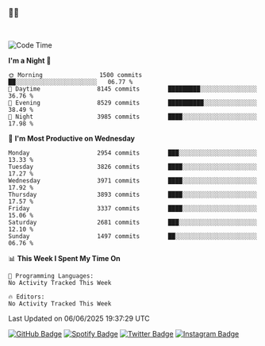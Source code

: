 ### 🤙🍺

<!-- <a href="https://github-readme-stats.vercel.app/api?username=hzak2xx&count_private=true&show_icons=true&theme=dracula">
  <img align="center" src="https://github-readme-stats.vercel.app/api?username=hzak2xx&count_private=true&show_icons=true&theme=dracula" />
</a>
</br> -->
</br>

<!--START_SECTION:waka-->
![Code Time](http://img.shields.io/badge/Code%20Time-4%2C209%20hrs%2040%20mins-blue)

**I'm a Night 🦉** 

```text
🌞 Morning                1500 commits        ██░░░░░░░░░░░░░░░░░░░░░░░   06.77 % 
🌆 Daytime                8145 commits        █████████░░░░░░░░░░░░░░░░   36.76 % 
🌃 Evening                8529 commits        ██████████░░░░░░░░░░░░░░░   38.49 % 
🌙 Night                  3985 commits        ████░░░░░░░░░░░░░░░░░░░░░   17.98 % 
```
📅 **I'm Most Productive on Wednesday** 

```text
Monday                   2954 commits        ███░░░░░░░░░░░░░░░░░░░░░░   13.33 % 
Tuesday                  3826 commits        ████░░░░░░░░░░░░░░░░░░░░░   17.27 % 
Wednesday                3971 commits        ████░░░░░░░░░░░░░░░░░░░░░   17.92 % 
Thursday                 3893 commits        ████░░░░░░░░░░░░░░░░░░░░░   17.57 % 
Friday                   3337 commits        ████░░░░░░░░░░░░░░░░░░░░░   15.06 % 
Saturday                 2681 commits        ███░░░░░░░░░░░░░░░░░░░░░░   12.10 % 
Sunday                   1497 commits        ██░░░░░░░░░░░░░░░░░░░░░░░   06.76 % 
```


📊 **This Week I Spent My Time On** 

```text
💬 Programming Languages: 
No Activity Tracked This Week

🔥 Editors: 
No Activity Tracked This Week
```


 Last Updated on 06/06/2025 19:37:29 UTC
<!--END_SECTION:waka-->

[![GitHub Badge](https://img.shields.io/badge/GitHub-100000?style=for-the-badge&logo=github&logoColor=white)](https://github.com/hzak2xx)
[![Spotify Badge](https://img.shields.io/badge/Spotify-1ED760?&style=for-the-badge&logo=spotify&logoColor=white)](https://open.spotify.com/user/uf90s6sbbh75a1mt44clkhkvf)
[![Twitter Badge](https://img.shields.io/badge/Twitter-1DA1F2?style=for-the-badge&logo=twitter&logoColor=white)](https://twitter.com/hzak2xx)
[![Instagram Badge](https://img.shields.io/badge/Instagram-E4405F?style=for-the-badge&logo=instagram&logoColor=white)](https://www.instagram.com/hzak2xx/)

